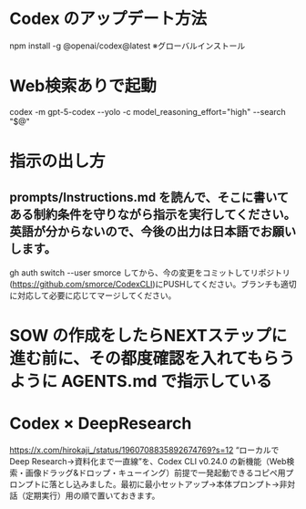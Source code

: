 ﻿# Codex のアップデート方法
npm install -g @openai/codex@latest
※グローバルインストール

# Web検索ありで起動
codex -m gpt-5-codex --yolo -c model_reasoning_effort="high" --search "$@"

# 指示の出し方
prompts/Instructions.md を読んで、そこに書いてある制約条件を守りながら指示を実行してください。 英語が分からないので、今後の出力は日本語でお願いします。
--------------------------------
gh auth switch --user smorce
してから、今の変更をコミットしてリポジトリ(https://github.com/smorce/CodexCLI)にPUSHしてください。ブランチも適切に対応して必要に応じてマージしてください。

# SOW の作成をしたらNEXTステップに進む前に、その都度確認を入れてもらうように AGENTS.md で指示している

# Codex × DeepResearch

https://x.com/hirokaji_/status/1960708835892674769?s=12
“ローカルで Deep Research→資料化まで一直線”を、Codex CLI v0.24.0 の新機能（Web検索・画像ドラッグ&ドロップ・キューイング）前提で一発起動できるコピペ用プロンプトに落とし込みました。最初に最小セットアップ→本体プロンプト→非対話（定期実行）用の順で置いておきます。